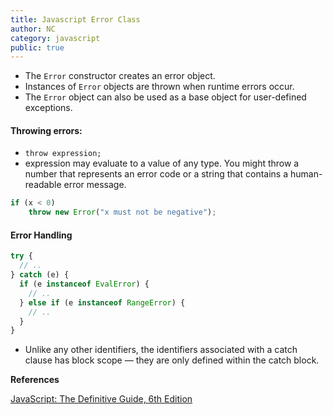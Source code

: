 ```yaml
---
title: Javascript Error Class
author: NC
category: javascript
public: true
---
```



- The `Error` constructor creates an error object.
- Instances of `Error` objects are thrown when runtime errors occur.
- The `Error` object can also be used as a base object for user-defined exceptions.

#### Throwing errors:
- `throw expression;`
- expression may evaluate to a value of any type. You might throw a number that represents an error code or a string that contains a human-readable error message.

```js
if (x < 0)
    throw new Error("x must not be negative");
```

#### Error Handling

```js
try {
  // ..
} catch (e) {
  if (e instanceof EvalError) {
    // ..
  } else if (e instanceof RangeError) {
    // ..
  }
}
```

- Unlike any other identifiers, the identifiers associated with a catch clause has block scope — they are only defined within the catch block.

**References**

[JavaScript: The Definitive Guide, 6th Edition](http://shop.oreilly.com/product/9780596805531.do)
